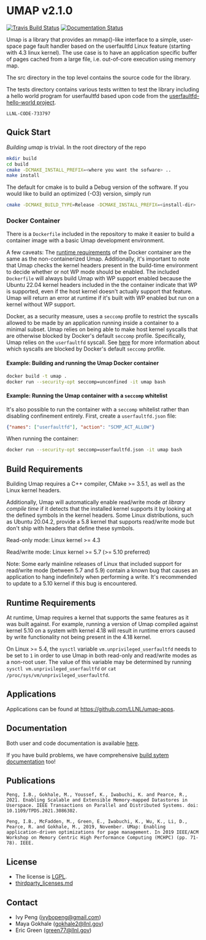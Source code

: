 # UMAP v2.1.0

[![Travis Build Status](https://travis-ci.com/LLNL/umap.svg?branch=develop)](https://travis-ci.com/LLNL/umap)
[![Documentation Status](https://readthedocs.org/projects/llnl-umap/badge/?version=develop)](https://llnl-umap.readthedocs.io/en/develop/?badge=develop)

Umap is a library that provides an mmap()-like interface to a simple, user-
space page fault handler based on the userfaultfd Linux feature (starting with
4.3 linux kernel). The use case is to have an application specific buffer of
pages cached from a large file, i.e. out-of-core execution using memory map.

The src directory in the top level contains the source code for the library.

The tests directory contains various tests written to test the library
including a hello world program for userfaultfd based upon code from the
[userfaultfd-hello-world project](http://noahdesu.github.io/2016/10/10/userfaultfd-hello-world.html).

`LLNL-CODE-733797`

## Quick Start

*Building umap* is trivial. In the root directory of the repo

```bash
mkdir build
cd build
cmake -DCMAKE_INSTALL_PREFIX=<where you want the sofware> ..
make install
```

The default for cmake is to build a Debug version of the software.  If you
would like to build an optimized (-O3) version, simply run 
```bash
cmake -DCMAKE_BUILD_TYPE=Release -DCMAKE_INSTALL_PREFIX=<install-dir> ..
```

### Docker Container
There is a `Dockerfile` included in the repository to make it easier to build a container image with a basic Umap development environment.

A few caveats:
The [runtime requirements](#runtime-requirements) of the Docker container are the same as the non-containerized Umap. Additionally, it's important to note that Umap checks the kernel headers present in the build-time environment to decide whether or not WP mode should be enabled. The included `Dockerfile` will always build Umap with WP support enabled because the Ubuntu 22.04 kernel headers included in the the container indicate that WP is supported, even if the host kernel doesn't actually support that feature. Umap will return an error at runtime if it's built with WP enabled but run on a kernel without WP support.

Docker, as a security measure, uses a `seccomp` profile to restrict the syscalls allowed to be made by an application running inside a container to a minimal subset. Umap relies on being able to make host kernel syscalls that are otherwise blocked by Docker's default `seccomp` profile. Specifically, Umap relies on the `userfaultfd` syscall. See [here](https://docs.docker.com/engine/security/seccomp/#significant-syscalls-blocked-by-the-default-profile]) for more information about which syscalls are blocked by Docker's default `seccomp` profile.

#### Example: Building and running the Umap Docker container
```bash
docker build -t umap .
docker run --security-opt seccomp=unconfined -it umap bash
```

#### Example: Running the Umap container with a `seccomp` whitelist
It's also possible to run the container with a `seccomp` whitelist rather than disabling confinement entirely.
First, create a `userfaultfd.json` file:
```json
{"names": ["userfaultfd"], "action": "SCMP_ACT_ALLOW"}
```

When running the container:
```bash
docker run --security-opt seccomp=userfaultfd.json -it umap bash
```

## Build Requirements
Building Umap requires a C++ compiler, CMake >= 3.5.1, as well as the Linux kernel headers.

Additionally, Umap will automatically enable read/write mode *at library compile time* if it detects that the installed kernel supports it by looking at the defined symbols in the kernel headers. Some Linux distributions, such as Ubuntu 20.04.2, provide a 5.8 kernel that supports read/write mode but don't ship with headers that define these symbols.

Read-only mode: Linux kernel >= 4.3

Read/write mode: Linux kernel >= 5.7 (>= 5.10 preferred)

Note: Some early mainline releases of Linux that included support for read/write mode (between 5.7 and 5.9) contain a known bug that causes an application to hang indefinitely when performing a write. It's recommended to update to a 5.10 kernel if this bug is encountered.

## Runtime Requirements
At runtime, Umap requires a kernel that supports the same features as it was built against. For example, running a version of Umap compiled against kernel 5.10 on a system with kernel 4.18 will result in runtime errors caused by write functionality not being present in the 4.18 kernel.

On Linux >= 5.4, the `sysctl` variable `vm.unprivileged_userfaultfd` needs to be set to `1` in order to use Umap in both read-only and read/write modes as a non-root user. The value of this variable may be determined by running `sysctl vm.unprivileged_userfaultfd` or `cat /proc/sys/vm/unprivileged_userfaultfd`.

## Applications

Applications can be found at https://github.com/LLNL/umap-apps. 

## Documentation

Both user and code documentation is available
[here](http://llnl-umap.readthedocs.io/).

If you have build problems, we have comprehensive
[build sytem documentation](https://llnl-umap.readthedocs.io/en/develop/advanced_configuration.html) too!

## Publications

```Peng, I.B., Gokhale, M., Youssef, K., Iwabuchi, K. and Pearce, R., 2021. Enabling Scalable and Extensible Memory-mapped Datastores in Userspace. IEEE Transactions on Parallel and Distributed Systems. doi: 10.1109/TPDS.2021.3086302.```

```Peng, I.B., McFadden, M., Green, E., Iwabuchi, K., Wu, K., Li, D., Pearce, R. and Gokhale, M., 2019, November. UMap: Enabling application-driven optimizations for page management. In 2019 IEEE/ACM Workshop on Memory Centric High Performance Computing (MCHPC) (pp. 71-78). IEEE.```

## License

- The license is [LGPL](/LICENSE).
- [thirdparty_licenses.md](/thirdparty_licenses.md)

## Contact

- Ivy Peng  (ivybopeng@gmail.com)
- Maya Gokhale (gokhale2@llnl.gov)
- Eric Green (green77@llnl.gov)
